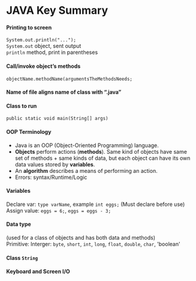 # JAVA Key Summary

#### Printing to screen
`System.out.println("...");`   
`System.out` object, sent output  
`println` method, print in parentheses

#### Call/invoke object’s methods
`objectName.methodName(argumentsTheMethodsNeeds;`

#### Name of file aligns name of class with “.java”
#### Class to run
`public static void main(String[] args)`

#### OOP Terminology
- Java is an OOP (Object-Oriented Programming) language.
- **Objects** perform actions (**methods**). Same kind of objects have same set of methods + same kinds of data, but each object can have its own data values stored by **variables**. 
- An **algorithm** describes a means of performing an action.
- Errors: syntax/Runtime/Logic
#### Variables
Declare var: `type varName`, example `int eggs;` (Must declare before use)<br>
Assign value: `eggs = 6;`, `eggs = eggs - 3;`<br>
#### Data type
(used for a class of objects and has both data and methods)<br>
Primitive: Interger: `byte`, `short`, `int`, `long`, `float`, `double`, `char`, 'boolean' <br>

#### Class `String`<br>

#### Keyboard and Screen I/O

